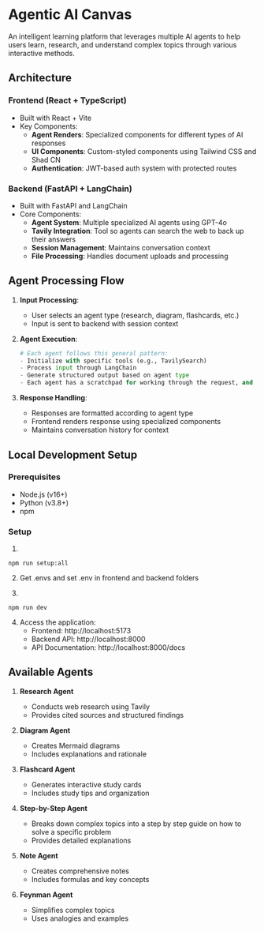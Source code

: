 # Agentic AI Canvas

An intelligent learning platform that leverages multiple AI agents to help users learn, research, and understand complex topics through various interactive methods.

## Architecture

### Frontend (React + TypeScript)

- Built with React + Vite
- Key Components:
  - **Agent Renders**: Specialized components for different types of AI responses
  - **UI Components**: Custom-styled components using Tailwind CSS and Shad CN
  - **Authentication**: JWT-based auth system with protected routes

### Backend (FastAPI + LangChain)

- Built with FastAPI and LangChain
- Core Components:
  - **Agent System**: Multiple specialized AI agents using GPT-4o
  - **Tavily Integration**: Tool so agents can search the web to back up their answers
  - **Session Management**: Maintains conversation context
  - **File Processing**: Handles document uploads and processing

## Agent Processing Flow

1. **Input Processing**:

   - User selects an agent type (research, diagram, flashcards, etc.)
   - Input is sent to backend with session context

2. **Agent Execution**:

   ```python
   # Each agent follows this general pattern:
   - Initialize with specific tools (e.g., TavilySearch)
   - Process input through LangChain
   - Generate structured output based on agent type
   - Each agent has a scratchpad for working through the request, and specially designed output formats and prompts
   ```

3. **Response Handling**:
   - Responses are formatted according to agent type
   - Frontend renders response using specialized components
   - Maintains conversation history for context

## Local Development Setup

### Prerequisites

- Node.js (v16+)
- Python (v3.8+)
- npm

### Setup

1.

```
npm run setup:all
```

2. Get .envs and set .env in frontend and backend folders

3.

```
npm run dev
```

4. Access the application:
   - Frontend: http://localhost:5173
   - Backend API: http://localhost:8000
   - API Documentation: http://localhost:8000/docs

## Available Agents

1. **Research Agent**

   - Conducts web research using Tavily
   - Provides cited sources and structured findings

2. **Diagram Agent**

   - Creates Mermaid diagrams
   - Includes explanations and rationale

3. **Flashcard Agent**

   - Generates interactive study cards
   - Includes study tips and organization

4. **Step-by-Step Agent**

   - Breaks down complex topics into a step by step guide on how to solve a specific problem
   - Provides detailed explanations

5. **Note Agent**

   - Creates comprehensive notes
   - Includes formulas and key concepts

6. **Feynman Agent**
   - Simplifies complex topics
   - Uses analogies and examples
